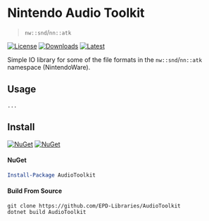 # Nintendo Audio Toolkit
> `nw::snd`/`nn::atk`

[![License](https://img.shields.io/badge/License-MIT-blue.svg?logo=github&logoColor=5751ff&labelColor=2A2C33&color=5751ff&style=for-the-badge)](https://github.com/EPD-Libraries/AudioToolkit/blob/master/License.md) [![Downloads](https://img.shields.io/github/downloads/EPD-Libraries/AudioToolkit/total?label=downloads&logo=github&logoColor=37c75e&labelColor=2A2C33&color=37c75e&style=for-the-badge)](https://github.com/EPD-Libraries/AudioToolkit/releases) [![Latest](https://img.shields.io/github/v/tag/EPD-Libraries/AudioToolkit?label=Release&logo=github&logoColor=324fff&color=324fff&labelColor=2A2C33&style=for-the-badge)](https://github.com/EPD-Libraries/AudioToolkit/releases/latest)

Simple IO library for some of the file formats in the `nw::snd`/`nn::atk` namespace (NintendoWare).

## Usage

```
...
```

## Install

[![NuGet](https://img.shields.io/nuget/v/AudioToolkit.svg?label=NuGet&logo=NuGet&labelColor=2A2C33&color=004880&style=for-the-badge)](https://www.nuget.org/packages/AudioToolkit) [![NuGet](https://img.shields.io/nuget/dt/AudioToolkit.svg?label=NuGet&logo=NuGet&labelColor=2A2C33&color=37c75e&style=for-the-badge)](https://www.nuget.org/packages/AudioToolkit)

#### NuGet
```powershell
Install-Package AudioToolkit
```

#### Build From Source
```batch
git clone https://github.com/EPD-Libraries/AudioToolkit
dotnet build AudioToolkit
```